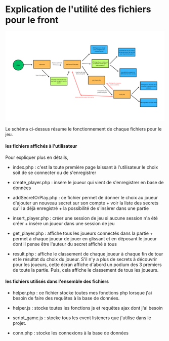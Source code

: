 # Explication de l'utilité des fichiers pour le front

![schéma qui résume le fonctionnement des fichiers pour le front](../images/schema_summary_front.png)

Le schéma ci-dessus résume le fonctionnement de chaque fichiers pour le jeu.

#### les fichiers affichés à l'utilisateur
Pour expliquer plus en détails,
- index.php : c'est la toute première page laissant à l'utilisateur le choix soit de se connecter ou de s'enregistrer

- create_player.php : insère le joueur qui vient de s'enregistrer en base de données

- addSecretOrPlay.php : ce fichier permet de donner le choix au joueur d'ajouter un nouveau secret sur son compte + voir la liste des secrets qu'il a déjà enregistré + la possibilité de s'insèrer dans une partie

- insert_player.php : créer une session de jeu si aucune session n'a été créer + insère un joueur dans une session de jeu

- get_player.php : affiche tous les joueurs connectés dans la partie + permet à chaque joueur de jouer en glissant et en déposant le joueur dont il pense être l'auteur du secret affiché à tous

- result.php : affiche le classement de chaque joueur à chaque fin de tour et le résultat du choix du joueur. S'il n'y a plus de secrets à découvrir pour les joueurs, cette écran affiche d'abord un podium des 3 premiers de toute la partie. Puis, cela affiche le classement de tous les joueurs.

#### les fichiers utilisés dans l'ensemble des fichiers 
- helper.php : ce fichier stocke toutes mes fonctions php lorsque j'ai besoin de faire des requêtes à la base de données.

- helper.js : stocke toutes les fonctions js et requêtes ajax dont j'ai besoin

- script_game.js : stocke tous les event listeners que j'utilise dans le projet.

- conn.php : stocke les connexions à la base de données 